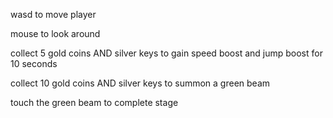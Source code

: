 wasd to move player

mouse to look around

collect 5 gold coins AND silver keys to gain speed boost and jump boost for 10 seconds

collect 10 gold coins AND silver keys to summon a green beam

touch the green beam to complete stage
